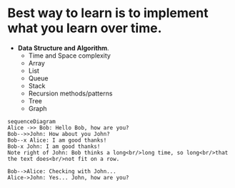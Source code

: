 # Best way to learn is to implement what you learn over time. 
- **Data Structure and Algorithm**.
    - Time and Space complexity 
    - Array
    - List
    - Queue
    - Stack 
    - Recursion methods/patterns
    - Tree
    - Graph

```mermaid
sequenceDiagram
Alice ->> Bob: Hello Bob, how are you?
Bob-->>John: How about you John?
Bob--x Alice: I am good thanks!
Bob-x John: I am good thanks!
Note right of John: Bob thinks a long<br/>long time, so long<br/>that the text does<br/>not fit on a row.

Bob-->Alice: Checking with John...
Alice->John: Yes... John, how are you?
```
